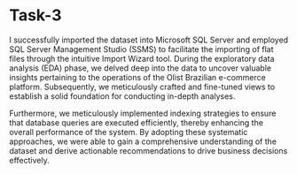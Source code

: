 # Task-3

I successfully imported the dataset into Microsoft SQL Server and employed SQL Server Management Studio (SSMS) 
to facilitate the importing of flat files through the intuitive Import Wizard tool. During the exploratory data analysis (EDA) 
phase, we delved deep into the data to uncover valuable insights pertaining to the operations of the Olist Brazilian e-commerce 
platform. Subsequently, we meticulously crafted and fine-tuned views to establish a solid foundation for conducting in-depth
analyses.

Furthermore, we meticulously implemented indexing strategies to ensure that database queries are executed efficiently, 
thereby enhancing the overall performance of the system. By adopting these systematic approaches, we were able to gain a 
comprehensive understanding of the dataset and derive actionable recommendations to drive business decisions effectively.
